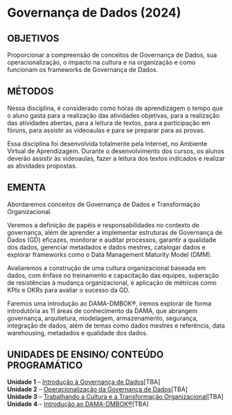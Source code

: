 # Governança de Dados (2024)

## **OBJETIVOS**
Proporcionar a compreensão de conceitos de Governança de Dados, sua operacionalização, o impacto na cultura e na organização e como funcionam os frameworks de Governança de Dados.

## **MÉTODOS**
Nessa disciplina, é considerado como horas de aprendizagem o tempo que o aluno gasta para a realização das atividades objetivas, para a realização das atividades abertas, para a leitura de textos, para a participação em fóruns, para assistir as videoaulas e para se preparar para as provas.

Essa disciplina foi desenvolvida totalmente pela Internet, no Ambiente Virtual de Aprendizagem. Durante o desenvolvimento dos cursos, os alunos deverão assistir às videoaulas, fazer a leitura dos textos indicados e realizar as atividades propostas.

## **EMENTA**
Abordaremos conceitos de Governança de Dados e Transformação Organizacional.  
  
Veremos a definição de papéis e responsabilidades no contexto de governança, além de aprender a implementar estruturas de Governança de Dados (GD) eficazes, monitorar e auditar processos, garantir a qualidade dos dados, gerenciar metadados e dados mestres, catalogar dados e explorar frameworks como o Data Management Maturity Model (DMM).  
  
Avaliaremos a construção de uma cultura organizacional baseada em dados, com ênfase no treinamento e capacitação das equipes, superação de resistências à mudança organizacional, e aplicação de métricas como KPIs e OKRs para avaliar o sucesso da GD.  
  
Faremos uma introdução ao DAMA-DMBOK®, iremos explorar de forma introdutória as 11 áreas de conhecimento da DAMA, que abrangem governança, arquitetura, modelagem, armazenamento, segurança, integração de dados, além de temas como dados mestres e referência, data warehousing, metadados e qualidade dos dados.

  
## **UNIDADES DE ENSINO/ CONTEÚDO PROGRAMÁTICO**
**Unidade 1** – [Introdução à Governança de Dados](link.com.br)[TBA]  
**Unidade 2** – [Operacionalização da Governança de Dados](link.com.br)[TBA]  
**Unidade 3** – [Trabalhando a Cultura e a Transformação Organizacional](link.com.br)[TBA]  
**Unidade 4** – [Introdução ao DAMA-DMBOK®](link.com.br)[TBA]  